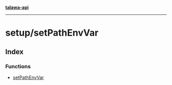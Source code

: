 [**talawa-api**](../../README.md)

***

# setup/setPathEnvVar

## Index

### Functions

- [setPathEnvVar](functions/setPathEnvVar.md)
